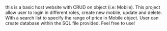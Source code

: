 this is a basic host website with CRUD on object (i.e: Mobile). This project allow user to login in different roles, create new mobile, update and delete. 
With a search list to specify the range of price in Mobile object.
User can create database within the SQL file provided.
Feel free to use!
